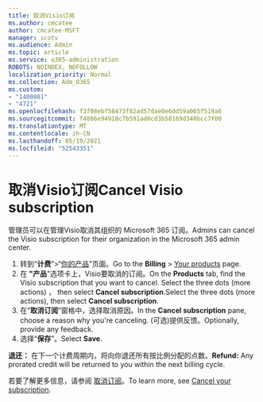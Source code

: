 ```yaml
---
title: 取消Visio订阅
ms.author: cmcatee
author: cmcatee-MSFT
manager: scotv
ms.audience: Admin
ms.topic: article
ms.service: o365-administration
ROBOTS: NOINDEX, NOFOLLOW
localization_priority: Normal
ms.collection: Adm_O365
ms.custom:
- "1400001"
- "4721"
ms.openlocfilehash: f3f08ebf58473f82ad57dae0e6dd59a065f519a6
ms.sourcegitcommit: f4866e94918c7b591ad0cd3b58169d340bcc7f00
ms.translationtype: MT
ms.contentlocale: zh-CN
ms.lasthandoff: 05/19/2021
ms.locfileid: "52543351"
---
```

# <a name="cancel-visio-subscription"></a><span data-ttu-id="15bad-102">取消Visio订阅</span><span class="sxs-lookup"><span data-stu-id="15bad-102">Cancel Visio subscription</span></span>

<span data-ttu-id="15bad-103">管理员可以在管理Visio取消其组织的 Microsoft 365 订阅。</span><span class="sxs-lookup"><span data-stu-id="15bad-103">Admins can cancel the Visio subscription for their organization in the Microsoft 365 admin center.</span></span>

1. <span data-ttu-id="15bad-104">转到“**计费**”\>“[你的产品](https://go.microsoft.com/fwlink/p/?linkid=842054)”页面。</span><span class="sxs-lookup"><span data-stu-id="15bad-104">Go to the **Billing** \> [Your products](https://go.microsoft.com/fwlink/p/?linkid=842054) page.</span></span>
2. <span data-ttu-id="15bad-105">在 **"产品**"选项卡上，Visio要取消的订阅。</span><span class="sxs-lookup"><span data-stu-id="15bad-105">On the **Products** tab, find the Visio subscription that you want to cancel.</span></span> <span data-ttu-id="15bad-106">Select the three dots (more actions) ， then select **Cancel subscription**.</span><span class="sxs-lookup"><span data-stu-id="15bad-106">Select the three dots (more actions), then select **Cancel subscription**.</span></span>
3. <span data-ttu-id="15bad-107">在“**取消订阅**”窗格中，选择取消原因。</span><span class="sxs-lookup"><span data-stu-id="15bad-107">In the **Cancel subscription** pane, choose a reason why you're canceling.</span></span> <span data-ttu-id="15bad-108">(可选)提供反馈。</span><span class="sxs-lookup"><span data-stu-id="15bad-108">Optionally, provide any feedback.</span></span>
4. <span data-ttu-id="15bad-109">选择“**保存**”。</span><span class="sxs-lookup"><span data-stu-id="15bad-109">Select **Save**.</span></span>

<span data-ttu-id="15bad-110">**退还：** 在下一个计费周期内，将向你退还所有按比例分配的点数。</span><span class="sxs-lookup"><span data-stu-id="15bad-110">**Refund:** Any prorated credit will be returned to you within the next billing cycle.</span></span>

<span data-ttu-id="15bad-111">若要了解更多信息，请参阅 [取消订阅](/microsoft-365/commerce/subscriptions/cancel-your-subscription)。</span><span class="sxs-lookup"><span data-stu-id="15bad-111">To learn more, see [Cancel your subscription](/microsoft-365/commerce/subscriptions/cancel-your-subscription).</span></span>